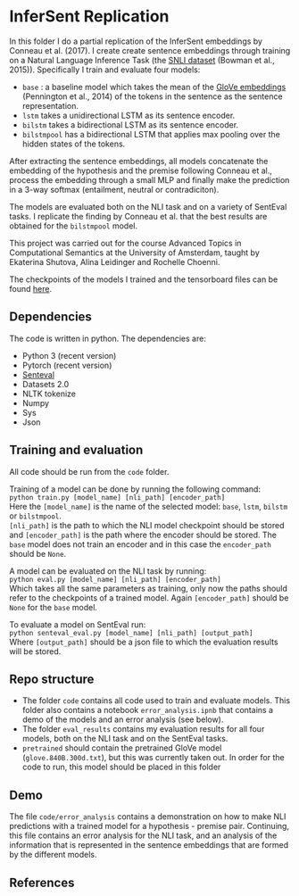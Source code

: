 # InferSent Replication
In this folder I do a partial replication of the InferSent embeddings by Conneau et al. (2017). I create create sentence embeddings through training on a Natural Language Inference Task (the [SNLI dataset](https://nlp.stanford.edu/projects/snli/) (Bowman et al., 2015)). Specifically I train and evaluate four models:
* `base` : a baseline model which takes the mean of the [GloVe embeddings](https://nlp.stanford.edu/projects/glove/) (Pennington et al., 2014) of the tokens in the sentence as the sentence representation.
* `lstm` takes a unidirectional LSTM as its sentence encoder.
* `bilstm` takes a bidirectional LSTM as its sentence encoder.
* `bilstmpool` has a bidirectional LSTM that applies max pooling over the hidden states of the tokens.       

After extracting the sentence embeddings, all models concatenate the embedding of the hypothesis and the premise following Conneau et al., process the embedding through a small MLP and finally make the prediction in a 3-way softmax (entailment, neutral or contradiciton).

The models are evaluated both on the NLI task and on a variety of SentEval tasks. I replicate the finding by Conneau et al. that the best results are obtained for the `bilstmpool` model. 

This project was carried out for the course Advanced Topics in Computational Semantics at the University of Amsterdam, taught by Ekaterina Shutova, Alina Leidinger and Rochelle Choenni.

The checkpoints of the models I trained and the tensorboard files can be found [here](https://drive.google.com/drive/folders/18EWKTYv4CsF8mxgE7K4Ym6zHtqR6w6fF?usp=sharing).

## Dependencies
The code is written in python. The dependencies are:
* Python 3 (recent version)
* Pytorch (recent version)
* [Senteval](https://github.com/facebookresearch/SentEval) 
* Datasets 2.0
* NLTK tokenize
* Numpy
* Sys 
* Json

## Training and evaluation

All code should be run from the `code` folder. 

Training of a model can be done by running the following command:     
`python train.py [model_name] [nli_path] [encoder_path]`      
Here the `[model_name]` is the name of the selected model: `base`, `lstm`, `bilstm` or `bilstmpool`.    
`[nli_path]` is the path to which the NLI model checkpoint should be stored and `[encoder_path]` is the path where the encoder should be stored. The `base` model does not train an encoder and in this case the `encoder_path` should be `None`.

A model can be evaluated on the NLI task by running:    
`python eval.py [model_name] [nli_path] [encoder_path]`    
Which takes all the same parameters as training, only now the paths should refer to the checkpoints of a trained model. Again `[encoder_path]`  should be `None` for the `base` model.

To evaluate a model on SentEval run:       
`python senteval_eval.py [model_name] [nli_path] [output_path]`      
Where `[output_path]` should be a json file to which the evaluation results will be stored.

## Repo structure
* The folder `code` contains all code used to train and evaluate models. This folder also contains a notebook `error_analysis.ipnb` that contains a demo of the models and an error analysis (see below). 
* The folder `eval_results` contains my evaluation results for all four models, both on the NLI task and on the SentEval tasks.
* `pretrained` should contain the pretrained GloVe model (`glove.840B.300d.txt`), but this was currently taken out. In order for the code to run, this model should be placed in this folder


## Demo 
The file `code/error_analysis` contains a demonstration on how to make NLI predictions with a trained model for a hypothesis - premise pair. Continuing, this file contains an error analysis for the NLI task, and an analysis of the information that is represented in the sentence embeddings that are formed by the different models.

## References
